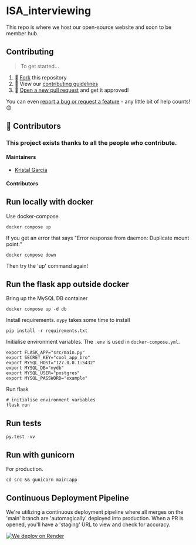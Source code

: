 # ISA_interviewing
This repo is where we host our open-source website and soon to be member hub.

## Contributing

> To get started...

1. 🍴 [Fork](https://github.com/kgmajor/ISA_interviewing/fork) this repository
2. 🔨 View our [contributing guidelines](.github/CONTRIBUTING.MD)
3. 🎉 [Open a new pull request](https://github.com/kgmajor/ISA_interviewing/compare) and get it approved!

You can even [report a bug or request a feature](https://github.com/kgmajor/ISA_interviewing/issues/new) - any little bit of help counts! 😊


## 💛️ Contributors

### This project exists thanks to all the **people who contribute**. 

#### Maintainers

- [Kristal Garcia](https://github.com/kgmajor)

#### Contributors


## Run locally with docker

Use docker-compose
```
docker compose up

```
If you get an error that says "Error response from daemon: Duplicate mount point:"

```
docker compose down

```
Then try the 'up' command again!

## Run the flask app outside docker

Bring up the MySQL DB container
```
docker compose up -d db
```

Install requirements.
`mypy` takes some time to install
```
pip install -r requirements.txt
```

Initialise environment variables. The `.env` is used in `docker-compose.yml`.
```
export FLASK_APP="src/main.py"
export SECRET_KEY="cool_app_bro"
export MYSQL_HOST="127.0.0.1:5432"
export MYSQL_DB="mydb"
export MYSQL_USER="postgres"
export MYSQL_PASSWORD="example"
```

Run flask
```
# initialise environment variables
flask run
```

## Run tests

```
py.test -vv
```


## Run with gunicorn
For production.
```
cd src && gunicorn main:app
```

## Continuous Deployment Pipeline

We're utilizing a continuous deployment pipeline where all merges on the 'main' branch are 'automagically' deployed into production. When a PR is opened, you'll have a 'staging' URL to view and check for accuracy. 

[![We deploy on Render](https://render.com/images/deploy-to-render-button.svg)](https://render.com/)


